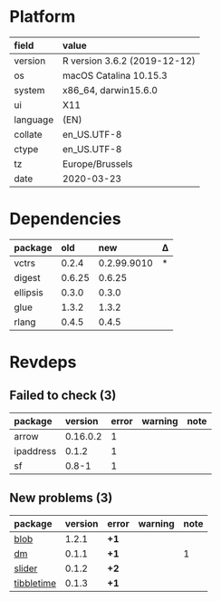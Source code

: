 # Platform

|field    |value                        |
|:--------|:----------------------------|
|version  |R version 3.6.2 (2019-12-12) |
|os       |macOS Catalina 10.15.3       |
|system   |x86_64, darwin15.6.0         |
|ui       |X11                          |
|language |(EN)                         |
|collate  |en_US.UTF-8                  |
|ctype    |en_US.UTF-8                  |
|tz       |Europe/Brussels              |
|date     |2020-03-23                   |

# Dependencies

|package  |old    |new         |Δ  |
|:--------|:------|:-----------|:--|
|vctrs    |0.2.4  |0.2.99.9010 |*  |
|digest   |0.6.25 |0.6.25      |   |
|ellipsis |0.3.0  |0.3.0       |   |
|glue     |1.3.2  |1.3.2       |   |
|rlang    |0.4.5  |0.4.5       |   |

# Revdeps

## Failed to check (3)

|package   |version  |error |warning |note |
|:---------|:--------|:-----|:-------|:----|
|arrow     |0.16.0.2 |1     |        |     |
|ipaddress |0.1.2    |1     |        |     |
|sf        |0.8-1    |1     |        |     |

## New problems (3)

|package                              |version |error  |warning |note |
|:------------------------------------|:-------|:------|:-------|:----|
|[blob](problems.md#blob)             |1.2.1   |__+1__ |        |     |
|[dm](problems.md#dm)                 |0.1.1   |__+1__ |        |1    |
|[slider](problems.md#slider)         |0.1.2   |__+2__ |        |     |
|[tibbletime](problems.md#tibbletime) |0.1.3   |__+1__ |        |     |

